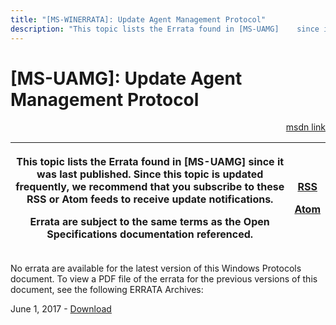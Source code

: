 ```yaml
---
title: "[MS-WINERRATA]: Update Agent Management Protocol"
description: "This topic lists the Errata found in [MS-UAMG]    since it was last published. Since this topic is updated frequently, we    recommend that you"
---
```


# [MS-UAMG]: Update Agent Management Protocol

<p align="right"><a href="https://msdn.microsoft.com/en-us/library/aa404930-9891-4692-bd5a-477a9c8318b0">msdn link</a></p>
<p> </p>

<table>
 <thead>
  <tr>
   <th>
   <p>This topic lists the Errata found in [MS-UAMG]
   since it was last published. Since this topic is updated frequently, we
   recommend that you subscribe to these RSS or Atom feeds to receive update
   notifications.</p>
   <p>Errata are subject to the same terms as the
   Open Specifications documentation referenced.</p>
   </th>
   <th>
   <p><span><a href="http://blogs.msdn.com/b/protocol_content_errata/rss.aspx">RSS</a></span>
   </p>
   <p><span><a href="http://blogs.msdn.com/b/protocol_content_errata/atom.aspx">Atom</a></span>
   </p>
   <p> </p>
   </th>
  </tr>
 </thead>
</table>

<p>No errata are available for the latest version of this
Windows Protocols document. To view a PDF file of the errata for the previous
versions of this document, see the following ERRATA Archives:</p>

<p>June 1, 2017 - <span><a href="https://winprotocoldoc.blob.core.windows.net/productionwindowsarchives/MS-WINERRATA/%5bMS-WINERRATA%5d-170601.pdf">Download</a></span></p>


                